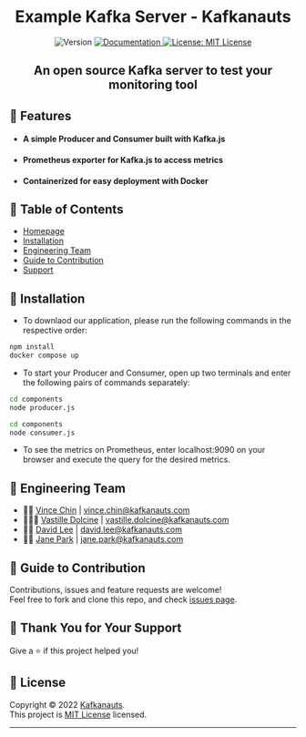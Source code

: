 <h1 align="center"><strong>Example Kafka Server - Kafkanauts</strong></h1>
<p align="center">
  <img alt="Version" src="https://img.shields.io/badge/version-0.1.0-blue.svg?cacheSeconds=2592000" />
  <a href="project documentation URL goes here" target="_blank">
    <img alt="Documentation" src="https://img.shields.io/badge/documentation-yes-brightgreen.svg" />
  </a>
  <a href="https://github.com/kafkanauts-example-kafka-server/kafka/blob/main/LICENSE.txt" target="_blank">
    <img alt="License: MIT License" src="https://img.shields.io/badge/License-MIT License-yellow.svg" />
  </a>
</p>

<h2 align="center"><strong>An open source Kafka server to test your monitoring tool</strong></h2>

## 🚀 Features

* #### A simple Producer and Consumer built with Kafka.js
* #### Prometheus exporter for Kafka.js to access metrics
* #### Containerized for easy deployment with Docker

## 🚀 Table of Contents

* [Homepage](https://www.kafkanauts.com/)
* [Installation](#-installation)
* [Engineering Team](#-engineering-team)
* [Guide to Contribution](#-guide-to-contribution)
* [Support](#-thank-you-for-your-support)


## 🚀 Installation

* To downlaod our application, please run the following commands in the respective order:

```sh
npm install
docker compose up

```

* To start your Producer and Consumer, open up two terminals and enter the following pairs of commands separately:

```sh
cd components
node producer.js 

cd components
node consumer.js

```
* To see the metrics on Prometheus, enter localhost:9090 on your browser and execute the query for the desired metrics.


## 🚀 Engineering Team

* 👨‍🚀 [Vince Chin](https://github.com/Vince2c) | vince.chin@kafkanauts.com
* 👩🏿‍🚀 [Vastille Dolcine](https://github.com/vdolcine) | vastille.dolcine@kafkanauts.com
* 👨‍🚀 [David Lee](https://github.com/davidlee7731) | david.lee@kafkanauts.com
* 👩‍🚀 [Jane Park](https://github.com/janesunpark) | jane.park@kafkanauts.com


## 🚀 Guide to Contribution

Contributions, issues and feature requests are welcome!<br />Feel free to fork and clone this repo, and check [issues page](https://github.com/kafkanauts-example-kafka-server/kafka/issues). 

## 🚀 Thank You for Your Support

Give a ⭐ if this project helped you!

## 📝 License

Copyright © 2022 [Kafkanauts](https://github.com/oslabs-beta/kafkanauts).<br />
This project is [MIT License](https://github.com/kafkanauts-example-kafka-server/kafka/blob/main/LICENSE.txt) licensed.

***
